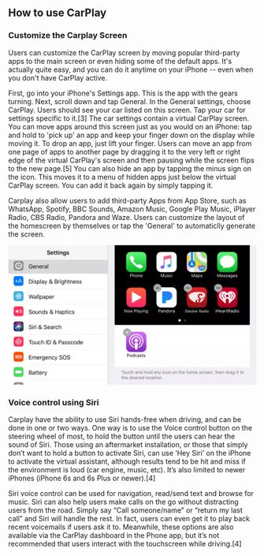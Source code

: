 ## How to use CarPlay

### Customize the Carplay Screen

Users can customize the CarPlay screen by moving popular third-party apps to the main screen or even hiding some of the default apps. It's actually quite easy, and you can do it anytime on your iPhone -- even when you don't have CarPlay active.


First, go into your iPhone's Settings app. This is the app with the gears turning.
Next, scroll down and tap General.
In the General settings, choose CarPlay. 
Users should see your car listed on this screen. Tap your car for settings specific to it.[3]
The car settings contain a virtual CarPlay screen. You can move apps around this screen just as you would on an iPhone: tap and hold to 'pick up' an app and keep your finger down on the display while moving it. To drop an app, just lift your finger.
Users can move an app from one page of apps to another page by dragging it to the very left or right edge of the virtual CarPlay's screen and then pausing while the screen flips to the new page.[5]
You can also hide an app by tapping the minus sign on the icon. This moves it to a menu of hidden apps just below the virtual CarPlay screen. You can add it back again by simply tapping it.

Carplay also allow users to add third-party Apps from App Store, such as WhatsApp, Spotify, BBC Sounds, Amazon Music, Google Play Music, iPlayer Radio, CBS Radio, Pandora and Waze. Users can customize the layout of the homescreen by themselves or tap the 'General' to automaticlly generate the screen.

![Interface](image/carplay4-5a6fb150c5542e0036e3a3cf.png)

### Voice control using Siri

Carplay have the ability to use Siri hands-free when driving, and can be done in one or two ways. One way is to use the Voice control button on the steering wheel of most, to hold the button until the users can hear the sound of Siri. Those using an aftermarket installation, or those that simply don’t want to hold a button to activate Siri, can use ‘Hey Siri’ on the iPhone to activate the virtual assistant, although results tend to be hit and miss if the environment is loud (car engine, music, etc). It’s also limited to newer iPhones (iPhone 6s and 6s Plus or newer).[4]

Siri voice control can be used for navigation, read/send text and browse for music. Siri can also help users make calls on the go without distracting users from the road. Simply say “Call someone/name” or “return my last call” and Siri will handle the rest. In fact, users can even get it to play back recent voicemails if users ask it to. Meanwhile, these options are also available via the CarPlay dashboard in the Phone app, but it’s not recommended that users interact with the touchscreen while driving.[4]
